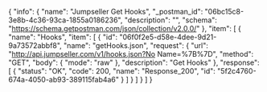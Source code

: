 {
  "info": {
    "name": "Jumpseller Get Hooks",
    "_postman_id": "06bc15c8-3e8b-4c36-93ca-1855a0186236",
    "description": "",
    "schema": "https://schema.getpostman.com/json/collection/v2.0.0/"
  },
  "item": [
    {
      "name": "Hooks",
      "item": [
        {
          "id": "06f0f2e5-d58e-4dee-9d21-9a73572abbf8",
          "name": "getHooks.json",
          "request": {
            "url": "http://api.jumpseller.com/v1/hooks.json?No Name=%7B%7D",
            "method": "GET",
            "body": {
              "mode": "raw"
            },
            "description": "Get Hooks"
          },
          "response": [
            {
              "status": "OK",
              "code": 200,
              "name": "Response_200",
              "id": "5f2c4760-674a-4050-ab93-389115fab4a6"
            }
          ]
        }
      ]
    }
  ]
}